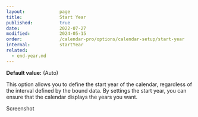 ```yaml
---
layout:             page
title:              Start Year
published:          true
date:               2022-07-27
modified:           2024-05-15
order:              /calendar-pro/options/calendar-setup/start-year
internal:           startYear
related:
  - end-year.md
---
```

**Default value:** (Auto)

This option allows you to define the start year of the calendar, regardless of the interval defined by the bound data. By settings the start year, you can ensure that the calendar displays the years you want.

<todo>Screenshot</todo>
